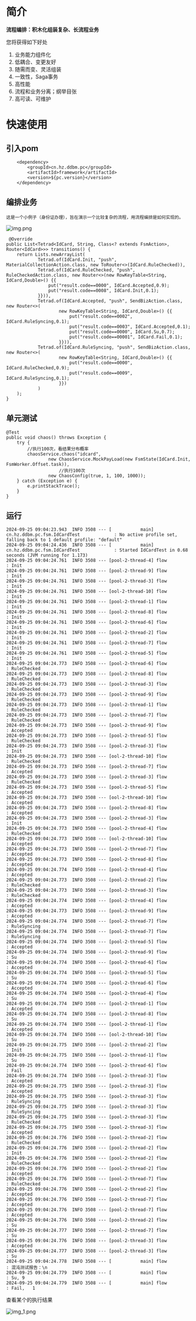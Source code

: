 # 简介

**流程编排：积木化组装复杂、长流程业务**

您将获得如下好处

1. 业务能力组件化
2. 低耦合、变更友好
3. 随需而变、灵活组装
4. 一致性，Saga事务
5. 高性能
6. 流程和业务分离；纲举目张
7. 高可读、可维护

# 快速使用

## 引入pom

        <dependency>
            <groupId>cn.hz.ddbm.pc</groupId>
            <artifactId>framework</artifactId>
            <version>${pc.version}</version>
        </dependency>

## 编排业务
    
    这是一个小例子（身份证办理），旨在演示一个比较复杂的流程，用流程编排是如何实现的。
![img.png](doc%2Fimg.png)

     @Override
    public List<Tetrad<IdCard, String, Class<? extends FsmAction>, Router<IdCard>>> transitions() {
        return Lists.newArrayList(
                Tetrad.of(IdCard.Init, "push", MaterialCollectionAction.class, new ToRouter<>(IdCard.RuleChecked)),
                Tetrad.of(IdCard.RuleChecked, "push", RuleCheckedAction.class, new Router<>(new RowKeyTable<String, IdCard,Double>() {{
                    put("result.code==0000", IdCard.Accepted,0.9);
                    put("result.code==0008", IdCard.Init,0.1);
                }})),
                Tetrad.of(IdCard.Accepted, "push", SendBizAction.class, new Router<>(
                        new RowKeyTable<String, IdCard,Double>() {{
                            put("result.code==0002", IdCard.RuleSyncing,0.1);
                            put("result.code==0003", IdCard.Accepted,0.1);
                            put("result.code==0000", IdCard.Su,0.7);
                            put("result.code==00001", IdCard.Fail,0.1);
                        }})),
                Tetrad.of(IdCard.RuleSyncing, "push", SendBizAction.class, new Router<>(
                        new RowKeyTable<String, IdCard,Double>() {{
                            put("result.code==0000", IdCard.RuleChecked,0.9);
                            put("result.code==0009", IdCard.RuleSyncing,0.1);
                        }})
                )
        );
    }

## 单元测试

    @Test
    public void chaos() throws Exception {
        try {
            //执行100次，看结果分布概率
            chaosService.chaos("idcard",
                    new ChaosService.MockPayLoad(new FsmState(IdCard.Init, FsmWorker.Offset.task)),
                        //执行100次
                    new ChaosConfig(true, 1, 100, 1000));
        } catch (Exception e) {
            e.printStackTrace();
        }
    }

## 运行
    
    2024-09-25 09:04:23.943  INFO 3508 --- [           main] cn.hz.ddbm.pc.fsm.IdCardTest             : No active profile set, falling back to 1 default profile: "default"
    2024-09-25 09:04:24.436  INFO 3508 --- [           main] cn.hz.ddbm.pc.fsm.IdCardTest             : Started IdCardTest in 0.68 seconds (JVM running for 1.173)
    2024-09-25 09:04:24.761  INFO 3508 --- [pool-2-thread-4] flow                                     : Init
    2024-09-25 09:04:24.761  INFO 3508 --- [pool-2-thread-9] flow                                     : Init
    2024-09-25 09:04:24.761  INFO 3508 --- [pool-2-thread-3] flow                                     : Init
    2024-09-25 09:04:24.761  INFO 3508 --- [ool-2-thread-10] flow                                     : Init
    2024-09-25 09:04:24.761  INFO 3508 --- [pool-2-thread-1] flow                                     : Init
    2024-09-25 09:04:24.761  INFO 3508 --- [pool-2-thread-8] flow                                     : Init
    2024-09-25 09:04:24.761  INFO 3508 --- [pool-2-thread-6] flow                                     : Init
    2024-09-25 09:04:24.761  INFO 3508 --- [pool-2-thread-2] flow                                     : Init
    2024-09-25 09:04:24.761  INFO 3508 --- [pool-2-thread-7] flow                                     : Init
    2024-09-25 09:04:24.761  INFO 3508 --- [pool-2-thread-5] flow                                     : Init
    2024-09-25 09:04:24.773  INFO 3508 --- [pool-2-thread-6] flow                                     : RuleChecked
    2024-09-25 09:04:24.773  INFO 3508 --- [pool-2-thread-8] flow                                     : RuleChecked
    2024-09-25 09:04:24.773  INFO 3508 --- [pool-2-thread-3] flow                                     : RuleChecked
    2024-09-25 09:04:24.773  INFO 3508 --- [pool-2-thread-9] flow                                     : RuleChecked
    2024-09-25 09:04:24.773  INFO 3508 --- [pool-2-thread-1] flow                                     : RuleChecked
    2024-09-25 09:04:24.773  INFO 3508 --- [pool-2-thread-7] flow                                     : RuleChecked
    2024-09-25 09:04:24.773  INFO 3508 --- [pool-2-thread-9] flow                                     : Accepted
    2024-09-25 09:04:24.773  INFO 3508 --- [pool-2-thread-5] flow                                     : RuleChecked
    2024-09-25 09:04:24.773  INFO 3508 --- [pool-2-thread-3] flow                                     : Init
    2024-09-25 09:04:24.773  INFO 3508 --- [ool-2-thread-10] flow                                     : RuleChecked
    2024-09-25 09:04:24.773  INFO 3508 --- [pool-2-thread-7] flow                                     : Accepted
    2024-09-25 09:04:24.773  INFO 3508 --- [pool-2-thread-3] flow                                     : RuleChecked
    2024-09-25 09:04:24.773  INFO 3508 --- [pool-2-thread-5] flow                                     : Accepted
    2024-09-25 09:04:24.773  INFO 3508 --- [ool-2-thread-10] flow                                     : Accepted
    2024-09-25 09:04:24.773  INFO 3508 --- [pool-2-thread-8] flow                                     : Accepted
    2024-09-25 09:04:24.773  INFO 3508 --- [pool-2-thread-3] flow                                     : Init
    2024-09-25 09:04:24.773  INFO 3508 --- [pool-2-thread-4] flow                                     : RuleChecked
    2024-09-25 09:04:24.773  INFO 3508 --- [ool-2-thread-10] flow                                     : Accepted
    2024-09-25 09:04:24.773  INFO 3508 --- [pool-2-thread-7] flow                                     : Accepted
    2024-09-25 09:04:24.773  INFO 3508 --- [pool-2-thread-8] flow                                     : Accepted
    2024-09-25 09:04:24.774  INFO 3508 --- [pool-2-thread-4] flow                                     : Accepted
    2024-09-25 09:04:24.773  INFO 3508 --- [pool-2-thread-2] flow                                     : RuleChecked
    2024-09-25 09:04:24.773  INFO 3508 --- [pool-2-thread-3] flow                                     : RuleChecked
    2024-09-25 09:04:24.774  INFO 3508 --- [pool-2-thread-4] flow                                     : Accepted
    2024-09-25 09:04:24.773  INFO 3508 --- [pool-2-thread-9] flow                                     : Accepted
    2024-09-25 09:04:24.774  INFO 3508 --- [pool-2-thread-7] flow                                     : RuleSyncing
    2024-09-25 09:04:24.774  INFO 3508 --- [pool-2-thread-7] flow                                     : RuleSyncing
    2024-09-25 09:04:24.774  INFO 3508 --- [pool-2-thread-5] flow                                     : Accepted
    2024-09-25 09:04:24.774  INFO 3508 --- [pool-2-thread-9] flow                                     : Su
    2024-09-25 09:04:24.774  INFO 3508 --- [pool-2-thread-6] flow                                     : Accepted
    2024-09-25 09:04:24.774  INFO 3508 --- [pool-2-thread-5] flow                                     : Su
    2024-09-25 09:04:24.774  INFO 3508 --- [pool-2-thread-6] flow                                     : Accepted
    2024-09-25 09:04:24.774  INFO 3508 --- [pool-2-thread-4] flow                                     : Su
    2024-09-25 09:04:24.774  INFO 3508 --- [pool-2-thread-1] flow                                     : Accepted
    2024-09-25 09:04:24.774  INFO 3508 --- [pool-2-thread-8] flow                                     : Su
    2024-09-25 09:04:24.774  INFO 3508 --- [pool-2-thread-1] flow                                     : Accepted
    2024-09-25 09:04:24.774  INFO 3508 --- [ool-2-thread-10] flow                                     : Su
    2024-09-25 09:04:24.775  INFO 3508 --- [pool-2-thread-2] flow                                     : Init
    2024-09-25 09:04:24.775  INFO 3508 --- [pool-2-thread-1] flow                                     : Su
    2024-09-25 09:04:24.774  INFO 3508 --- [pool-2-thread-6] flow                                     : Fail
    2024-09-25 09:04:24.774  INFO 3508 --- [pool-2-thread-3] flow                                     : Accepted
    2024-09-25 09:04:24.775  INFO 3508 --- [pool-2-thread-3] flow                                     : Accepted
    2024-09-25 09:04:24.775  INFO 3508 --- [pool-2-thread-3] flow                                     : RuleSyncing
    2024-09-25 09:04:24.775  INFO 3508 --- [pool-2-thread-3] flow                                     : RuleSyncing
    2024-09-25 09:04:24.775  INFO 3508 --- [pool-2-thread-3] flow                                     : RuleChecked
    2024-09-25 09:04:24.775  INFO 3508 --- [pool-2-thread-3] flow                                     : Accepted
    2024-09-25 09:04:24.776  INFO 3508 --- [pool-2-thread-2] flow                                     : RuleChecked
    2024-09-25 09:04:24.776  INFO 3508 --- [pool-2-thread-2] flow                                     : Init
    2024-09-25 09:04:24.776  INFO 3508 --- [pool-2-thread-2] flow                                     : RuleChecked
    2024-09-25 09:04:24.776  INFO 3508 --- [pool-2-thread-2] flow                                     : Accepted
    2024-09-25 09:04:24.776  INFO 3508 --- [pool-2-thread-7] flow                                     : RuleChecked
    2024-09-25 09:04:24.776  INFO 3508 --- [pool-2-thread-2] flow                                     : Accepted
    2024-09-25 09:04:24.776  INFO 3508 --- [pool-2-thread-7] flow                                     : Accepted
    2024-09-25 09:04:24.776  INFO 3508 --- [pool-2-thread-7] flow                                     : Accepted
    2024-09-25 09:04:24.776  INFO 3508 --- [pool-2-thread-2] flow                                     : Su
    2024-09-25 09:04:24.777  INFO 3508 --- [pool-2-thread-7] flow                                     : Su
    2024-09-25 09:04:24.776  INFO 3508 --- [pool-2-thread-3] flow                                     : Accepted
    2024-09-25 09:04:24.777  INFO 3508 --- [pool-2-thread-3] flow                                     : Su
    2024-09-25 09:04:24.778  INFO 3508 --- [           main] flow                                     : 混沌测试报告：\n
    2024-09-25 09:04:24.779  INFO 3508 --- [           main] flow                                     : Su,	9
    2024-09-25 09:04:24.779  INFO 3508 --- [           main] flow                                     : Fail,	1

查看某个的执行结果

![img_1.png](img_1.png)
 